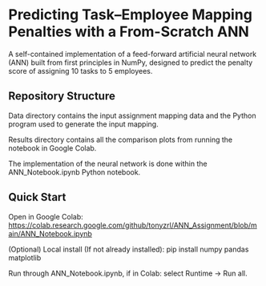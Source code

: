 # Predicting Task–Employee Mapping Penalties with a From-Scratch ANN

A self-contained implementation of a feed-forward artificial neural network (ANN) built from first principles in NumPy, designed to predict the penalty score of assigning 10 tasks to 5 employees.

## Repository Structure

Data directory contains the input assignment mapping data and the Python program used to generate the input mapping. 

Results directory contains all the comparison plots from running the notebook in Google Colab.

The implementation of the neural network is done within the ANN_Notebook.ipynb Python notebook.

## Quick Start
Open in Google Colab:
https://colab.research.google.com/github/tonyzrl/ANN_Assignment/blob/main/ANN_Notebook.ipynb 

(Optional) Local install (If not already installed):
pip install numpy pandas matplotlib

Run through ANN_Notebook.ipynb, if in Colab: select Runtime → Run all.
